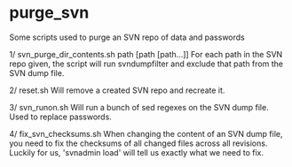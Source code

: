 purge_svn
=========

Some scripts used to purge an SVN repo of data and passwords


1/ svn_purge_dir_contents.sh path [path [path...]]
For each path in the SVN repo given, the script will run svndumpfilter and exclude that path from the SVN dump file.

2/ reset.sh
Will remove a created SVN repo and recreate it.

3/ svn_runon.sh
Will run a bunch of sed regexes on the SVN dump file. Used to replace passwords.

4/ fix_svn_checksums.sh
When changing the content of an SVN dump file, you need to fix the checksums of all changed files across all revisions. Luckily for us, 'svnadmin load' will tell us exactly what we need to fix.
